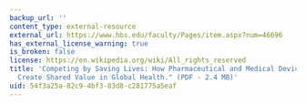 ```yaml
---
backup_url: ''
content_type: external-resource
external_url: https://www.hbs.edu/faculty/Pages/item.aspx?num=46696
has_external_license_warning: true
is_broken: false
license: https://en.wikipedia.org/wiki/All_rights_reserved
title: 'Competing by Saving Lives: How Pharmaceutical and Medical Device Companies
  Create Shared Value in Global Health." (PDF - 2.4 MB)'
uid: 54f3a25a-82c9-4bf3-83d8-c281775a5eaf
---
```

